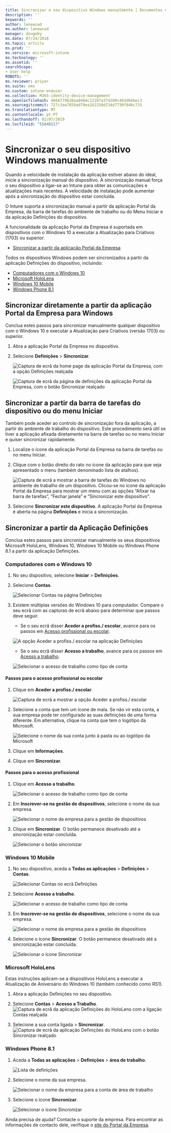 ```yaml
---
title: Sincronizar o seu dispositivo Windows manualmente | Documentos da Microsoft
description: ''
keywords: ''
author: lenewsad
ms.author: lanewsad
manager: dougeby
ms.date: 07/24/2018
ms.topic: article
ms.prod: ''
ms.service: microsoft-intune
ms.technology: ''
ms.assetid: ''
searchScope:
- User help
ROBOTS: ''
ms.reviewer: priyar
ms.suite: ems
ms.custom: intune-enduser
ms.collection: M365-identity-device-management
ms.openlocfilehash: 4666779620aa0404c12107a374280c403d66bec3
ms.sourcegitcommit: 727c3ae7659ad79ea162250d234d7730f840c731
ms.translationtype: MT
ms.contentlocale: pt-PT
ms.lasthandoff: 02/07/2019
ms.locfileid: "55840217"
---
```

# <a name="sync-your-windows-device-manually"></a>Sincronizar o seu dispositivo Windows manualmente

Quando a velocidade de instalação da aplicação estiver abaixo do ideal, inicie a sincronização manual do dispositivo. A sincronização manual força o seu dispositivo a ligar-se ao Intune para obter as comunicações e atualizações mais recentes. A velocidade de instalação pode aumentar após a sincronização do dispositivo estar concluída.

O Intune suporta a sincronização manual a partir da aplicação Portal da Empresa, da barra de tarefas do ambiente de trabalho ou do Menu Iniciar e da aplicação Definições do dispositivo. 

A funcionalidade da aplicação Portal da Empresa é suportada em dispositivos com o Windows 10 a executar a Atualização para Criativos (1703) ou superior. 
* [Sincronizar a partir da aplicação Portal da Empresa](#Sync-from-Company-Portal-app-for-Windows)  

Todos os dispositivos Windows podem ser sincronizados a partir da aplicação Definições do dispositivo, incluindo:

* [Computadores com o Windows 10](#windows-10-desktop)  
* [Microsoft HoloLens](#microsoft-hololens)   
* [Windows 10 Mobile](#windows-10-mobile)  
* [Windows Phone 8.1](#windows-phone-81)    

## <a name="sync-directly-from-company-portal-app-for-windows"></a>Sincronizar diretamente a partir da aplicação Portal da Empresa para Windows
Conclua estes passos para sincronizar manualmente qualquer dispositivo com o Windows 10 e executar a Atualização para Criativos (versão 1703) ou superior.

1.  Abra a aplicação Portal da Empresa no dispositivo.

2.  Selecione **Definições** > **Sincronizar**.

    ![Captura de ecrã da home page da aplicação Portal da Empresa, com a opção Definições realçada](./media/RS1_homePage_settings_04.png)  
    
    ![Captura de ecrã da página de definições da aplicação Portal da Empresa, com o botão Sincronizar realçado](./media/RS1_settingspage_sync05.png)  

## <a name="sync-from-device-taskbar-or-start-menu"></a>Sincronizar a partir da barra de tarefas do dispositivo ou do menu Iniciar   

Também pode aceder ao controlo de sincronização fora da aplicação, a partir do ambiente de trabalho do dispositivo. Este procedimento será útil se tiver a aplicação afixada diretamente na barra de tarefas ou no menu Iniciar e quiser sincronizar rapidamente.  

1. Localize o ícone da aplicação Portal da Empresa na barra de tarefas ou no menu Iniciar.  
2. Clique com o botão direito do rato no ícone da aplicação para que seja apresentado o menu (também denominado lista de atalhos).  

    ![Captura de ecrã a mostrar a barra de tarefas do Windows no ambiente de trabalho de um dispositivo. Clicou-se no ícone da aplicação Portal da Empresa para mostrar um menu com as opções “Afixar na barra de tarefas”, “Fechar janela” e “Sincronizar este dispositivo”.](./media/sync-device-from-start-menu-1807.png)  

3. Selecione **Sincronizar este dispositivo**. A aplicação Portal da Empresa é aberta na página **Definições** e inicia a sincronização.  

## <a name="sync-from-settings-app"></a>Sincronizar a partir da Aplicação Definições 
Conclua estes passos para sincronizar manualmente os seus dispositivos Microsoft HoloLens, Windows 10, Windows 10 Mobile ou Windows Phone 8.1 a partir da aplicação Definições.  

### <a name="windows-10-desktop"></a>Computadores com o Windows 10
1. No seu dispositivo, selecione **Iniciar** > **Definições**.

2. Selecione **Contas**.

    ![Selecionar Contas na página Definições](./media/win10pc-sync-2-settings-accounts.png)  

3. Existem múltiplas versões do Windows 10 para computador. Compare o seu ecrã com as capturas de ecrã abaixo para determinar que passos deve seguir. 

    * Se o seu ecrã disser **Aceder a profiss./ escolar**, avance para os passos em [Acesso profissional ou escolar](#access-work-or-school).

    ![A opção Aceder a profiss./ escolar na aplicação Definições](./media/w10-enroll-rs1-connect-to-work-or-school.png)  

    * Se o seu ecrã disser **Acesso a trabalho**, avance para os passos em [Acesso a trabalho](#work-access).  

    ![Selecionar o acesso de trabalho como tipo de conta](./media/win10pc-sync-3-work-access.png)

#### <a name="access-work-or-school-steps"></a>Passos para o acesso profissional ou escolar

1. Clique em **Aceder a profiss./ escolar**.

    ![Captura de ecrã a mostrar a opção Aceder a profiss./ escolar](./media/w10-enroll-rs1-connect-to-work-or-school.png)  

2. Selecione a conta que tem um ícone de mala. Se não vir esta conta, a sua empresa pode ter configurado as suas definições de uma forma diferente. Em alternativa, clique na conta que tem o logótipo da Microsoft.

     ![Selecione o nome da sua conta junto à pasta ou ao logótipo da Microsoft](./media/win10pc-rs1-sync-info-button.png)

3. Clique em **Informações**. 

4. Clique em **Sincronizar**. 

#### <a name="work-access-steps"></a>Passos para o acesso profissional

1.  Clique em **Acesso a trabalho**.

    ![Selecionar o acesso de trabalho como tipo de conta](./media/win10pc-sync-3-work-access.png)

2. Em **Inscrever-se na gestão de dispositivos**, selecione o nome da sua empresa.

    ![Selecionar o nome da empresa para a gestão de dispositivos](./media/win10pc-sync-4-tap-com-name.png)

3. Clique em **Sincronizar**. O botão permanece desativado até a sincronização estar concluída.

    ![Selecionar o botão sincronizar](./media/win10pc-sync-5-tap-sync.png)  


### <a name="windows-10-mobile"></a>Windows 10 Mobile

   1. No seu dispositivo, aceda a **Todas as aplicações** > **Definições** > **Contas**.

       ![Selecionar Contas no ecrã Definições](./media/win10m-sync-1-settings-accounts.png)

   2. Selecione **Acesso a trabalho**.

       ![Selecionar o acesso de trabalho como tipo de conta](./media/win10m-sync-2-work-access.png)

   3. Em **Inscrever-se na gestão de dispositivos**, selecione o nome da sua empresa.

       ![Selecionar o nome da empresa para a gestão de dispositivos](./media/win10m-sync-3-tap-comp-name.png)

   4. Selecione o ícone **Sincronizar**. O botão permanece desativado até a sincronização estar concluída.

       ![Selecionar o ícone Sincronizar](./media/win10m-sync-4-tap-sync.png)  
### <a name="microsoft-hololens"></a>Microsoft HoloLens  
Estas instruções aplicam-se a dispositivos HoloLens a executar a Atualização de Aniversário do Windows 10 (também conhecido como RS1). 
1.  Abra a aplicação Definições no seu dispositivo.  

2.  Selecione **Contas** > **Acesso a Trabalho**.  
    ![Captura de ecrã da aplicação Definições do HoloLens com a ligação Contas realçada](./media/RS1_holoLens_SettingsRS1_Accounts_06.png)  

3.  Selecione a sua conta ligada > **Sincronizar**. ![Captura de ecrã da aplicação Definições do HoloLens com o botão Sincronizar realçado](./media/RS1_holoLens_SyncRS1_Sync_08.png)  

### <a name="windows-phone-81"></a>Windows Phone 8.1

1. Aceda a **Todas as aplicações** > **Definições** > **área de trabalho**.

    ![Lista de definições](./media/wp81-1-sync-settings-workplace.png)

2. Selecione o nome da sua empresa.

    ![Selecionar o nome da empresa para a conta de área de trabalho](./media/wp81-2-sync-tap-compname.png)

3. Selecione o ícone **Sincronizar**.

    ![Selecionar o ícone Sincronizar](./media/wp81-3-sync-tap-sync-button.png)

Ainda precisa de ajuda? Contacte o suporte da empresa. Para encontrar as informações de contacto dele, verifique o [site do Portal da Empresa](https://go.microsoft.com/fwlink/?linkid=2010980).
